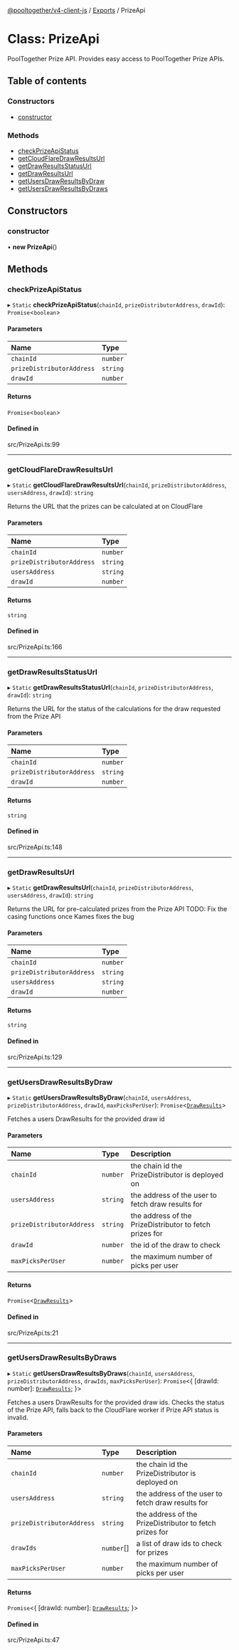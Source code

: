 [@pooltogether/v4-client-js](../README.md) / [Exports](../modules.md) / PrizeApi

# Class: PrizeApi

PoolTogether Prize API.
Provides easy access to PoolTogether Prize APIs.

## Table of contents

### Constructors

- [constructor](PrizeApi.md#constructor)

### Methods

- [checkPrizeApiStatus](PrizeApi.md#checkprizeapistatus)
- [getCloudFlareDrawResultsUrl](PrizeApi.md#getcloudflaredrawresultsurl)
- [getDrawResultsStatusUrl](PrizeApi.md#getdrawresultsstatusurl)
- [getDrawResultsUrl](PrizeApi.md#getdrawresultsurl)
- [getUsersDrawResultsByDraw](PrizeApi.md#getusersdrawresultsbydraw)
- [getUsersDrawResultsByDraws](PrizeApi.md#getusersdrawresultsbydraws)

## Constructors

### constructor

• **new PrizeApi**()

## Methods

### checkPrizeApiStatus

▸ `Static` **checkPrizeApiStatus**(`chainId`, `prizeDistributorAddress`, `drawId`): `Promise`<`boolean`\>

#### Parameters

| Name | Type |
| :------ | :------ |
| `chainId` | `number` |
| `prizeDistributorAddress` | `string` |
| `drawId` | `number` |

#### Returns

`Promise`<`boolean`\>

#### Defined in

src/PrizeApi.ts:99

___

### getCloudFlareDrawResultsUrl

▸ `Static` **getCloudFlareDrawResultsUrl**(`chainId`, `prizeDistributorAddress`, `usersAddress`, `drawId`): `string`

Returns the URL that the prizes can be calculated at on CloudFlare

#### Parameters

| Name | Type |
| :------ | :------ |
| `chainId` | `number` |
| `prizeDistributorAddress` | `string` |
| `usersAddress` | `string` |
| `drawId` | `number` |

#### Returns

`string`

#### Defined in

src/PrizeApi.ts:166

___

### getDrawResultsStatusUrl

▸ `Static` **getDrawResultsStatusUrl**(`chainId`, `prizeDistributorAddress`, `drawId`): `string`

Returns the URL for the status of the calculations for the draw requested from the Prize API

#### Parameters

| Name | Type |
| :------ | :------ |
| `chainId` | `number` |
| `prizeDistributorAddress` | `string` |
| `drawId` | `number` |

#### Returns

`string`

#### Defined in

src/PrizeApi.ts:148

___

### getDrawResultsUrl

▸ `Static` **getDrawResultsUrl**(`chainId`, `prizeDistributorAddress`, `usersAddress`, `drawId`): `string`

Returns the URL for pre-calculated prizes from the Prize API
TODO: Fix the casing functions once Kames fixes the bug

#### Parameters

| Name | Type |
| :------ | :------ |
| `chainId` | `number` |
| `prizeDistributorAddress` | `string` |
| `usersAddress` | `string` |
| `drawId` | `number` |

#### Returns

`string`

#### Defined in

src/PrizeApi.ts:129

___

### getUsersDrawResultsByDraw

▸ `Static` **getUsersDrawResultsByDraw**(`chainId`, `usersAddress`, `prizeDistributorAddress`, `drawId`, `maxPicksPerUser`): `Promise`<[`DrawResults`](../modules.md#drawresults)\>

Fetches a users DrawResults for the provided draw id

#### Parameters

| Name | Type | Description |
| :------ | :------ | :------ |
| `chainId` | `number` | the chain id the PrizeDistributor is deployed on |
| `usersAddress` | `string` | the address of the user to fetch draw results for |
| `prizeDistributorAddress` | `string` | the address of the PrizeDistributor to fetch prizes for |
| `drawId` | `number` | the id of the draw to check |
| `maxPicksPerUser` | `number` | the maximum number of picks per user |

#### Returns

`Promise`<[`DrawResults`](../modules.md#drawresults)\>

#### Defined in

src/PrizeApi.ts:21

___

### getUsersDrawResultsByDraws

▸ `Static` **getUsersDrawResultsByDraws**(`chainId`, `usersAddress`, `prizeDistributorAddress`, `drawIds`, `maxPicksPerUser`): `Promise`<{ [drawId: number]: [`DrawResults`](../modules.md#drawresults);  }\>

Fetches a users DrawResults for the provided draw ids.
Checks the status of the Prize API, falls back to the CloudFlare worker if Prize API status is invalid.

#### Parameters

| Name | Type | Description |
| :------ | :------ | :------ |
| `chainId` | `number` | the chain id the PrizeDistributor is deployed on |
| `usersAddress` | `string` | the address of the user to fetch draw results for |
| `prizeDistributorAddress` | `string` | the address of the PrizeDistributor to fetch prizes for |
| `drawIds` | `number`[] | a list of draw ids to check for prizes |
| `maxPicksPerUser` | `number` | the maximum number of picks per user |

#### Returns

`Promise`<{ [drawId: number]: [`DrawResults`](../modules.md#drawresults);  }\>

#### Defined in

src/PrizeApi.ts:47
